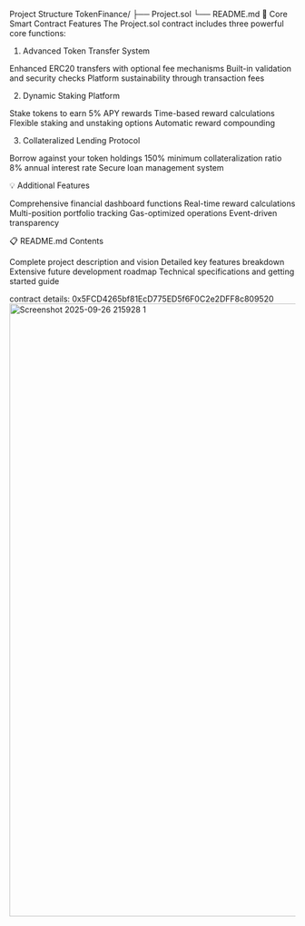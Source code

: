  Project Structure
TokenFinance/
├── Project.sol
└── README.md
🔧 Core Smart Contract Features
The Project.sol contract includes three powerful core functions:
1. Advanced Token Transfer System

Enhanced ERC20 transfers with optional fee mechanisms
Built-in validation and security checks
Platform sustainability through transaction fees

2. Dynamic Staking Platform

Stake tokens to earn 5% APY rewards
Time-based reward calculations
Flexible staking and unstaking options
Automatic reward compounding

3. Collateralized Lending Protocol

Borrow against your token holdings
150% minimum collateralization ratio
8% annual interest rate
Secure loan management system

💡 Additional Features

Comprehensive financial dashboard functions
Real-time reward calculations
Multi-position portfolio tracking
Gas-optimized operations
Event-driven transparency

📋 README.md Contents

Complete project description and vision
Detailed key features breakdown
Extensive future development roadmap
Technical specifications and getting started guide

contract details: 0x5FCD4265bf81EcD775ED5f6F0C2e2DFF8c809520
<img width="1920" height="1080" alt="Screenshot 2025-09-26 215928 1" src="https://github.com/user-attachments/assets/6f2795df-1797-48c2-81d4-e0f3f0701439" />
